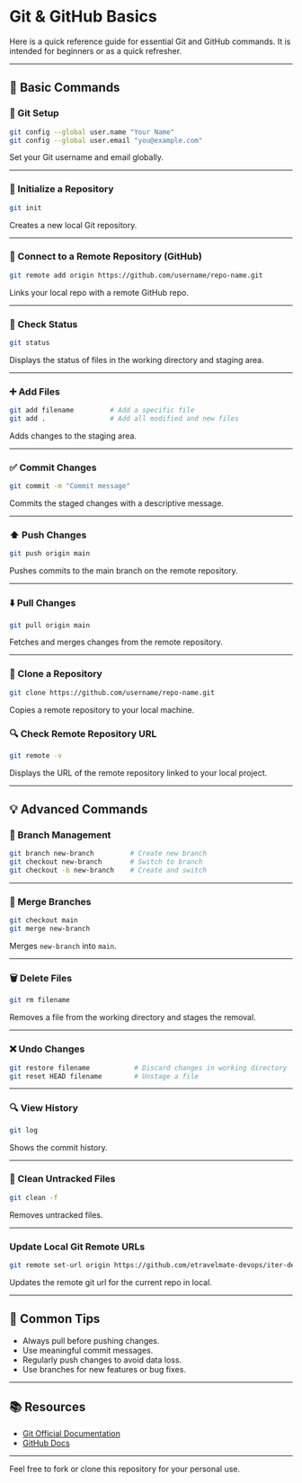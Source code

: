 # Git & GitHub Basics

Here is a quick reference guide for essential Git and GitHub commands. It is intended for beginners or as a quick refresher.

---

## 📘 Basic Commands

### 📌 Git Setup

```bash
git config --global user.name "Your Name"
git config --global user.email "you@example.com"
```

Set your Git username and email globally.

---

### 📁 Initialize a Repository

```bash
git init
```

Creates a new local Git repository.

---

### 🔗 Connect to a Remote Repository (GitHub)

```bash
git remote add origin https://github.com/username/repo-name.git
```

Links your local repo with a remote GitHub repo.

---

### 📄 Check Status

```bash
git status
```

Displays the status of files in the working directory and staging area.

---

### ➕ Add Files

```bash
git add filename         # Add a specific file
git add .                # Add all modified and new files
```

Adds changes to the staging area.

---

### ✅ Commit Changes

```bash
git commit -m "Commit message"
```

Commits the staged changes with a descriptive message.

---

### ⬆️ Push Changes

```bash
git push origin main
```

Pushes commits to the main branch on the remote repository.

---

### ⬇️ Pull Changes

```bash
git pull origin main
```

Fetches and merges changes from the remote repository.

---

### 📎 Clone a Repository

```bash
git clone https://github.com/username/repo-name.git
```

Copies a remote repository to your local machine.

### 🔍 Check Remote Repository URL

```bash
git remote -v
```

Displays the URL of the remote repository linked to your local project.

---

## 💡 Advanced Commands

### 🌿 Branch Management

```bash
git branch new-branch         # Create new branch
git checkout new-branch       # Switch to branch
git checkout -b new-branch    # Create and switch
```

---

### 🔄 Merge Branches

```bash
git checkout main
git merge new-branch
```

Merges `new-branch` into `main`.

---

### 🗑️ Delete Files

```bash
git rm filename
```

Removes a file from the working directory and stages the removal.

---

### ❌ Undo Changes

```bash
git restore filename           # Discard changes in working directory
git reset HEAD filename        # Unstage a file
```

---

### 🔍 View History

```bash
git log
```

Shows the commit history.

---

### 🧹 Clean Untracked Files

```bash
git clean -f
```

Removes untracked files.

---

### Update Local Git Remote URLs 

```bash
git remote set-url origin https://github.com/etravelmate-devops/iter-devops.git 
```
Updates the remote git url for the current repo in local.

---


## 🔁 Common Tips

* Always pull before pushing changes.
* Use meaningful commit messages.
* Regularly push changes to avoid data loss.
* Use branches for new features or bug fixes.

---

## 📚 Resources

* [Git Official Documentation](https://git-scm.com/doc)
* [GitHub Docs](https://docs.github.com/)

---

Feel free to fork or clone this repository for your personal use.
